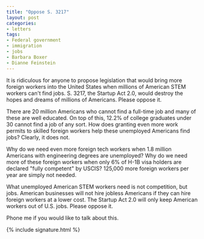 ```yaml
---
title: "Oppose S. 3217"
layout: post
categories:
- letters
tags:
- Federal government
- immigration
- jobs
- Barbara Boxer
- Dianne Feinstein
---
```


It is ridiculous for anyone to propose legislation that would bring more foreign workers into the United States when millions of American STEM workers can't find jobs. S. 3217, the Startup Act 2.0, would destroy the hopes and dreams of millions of Americans. Please oppose it.

There are 20 million Americans who cannot find a full-time job and many of these are well educated. On top of this, 12.2% of college graduates under 30 cannot find a job of any sort. How does granting even more work permits to skilled foreign workers help these unemployed Americans find jobs? Clearly, it does not.

Why do we need even more foreign tech workers when 1.8 million Americans with engineering degrees are unemployed? Why do we need more of these foreign workers when only 6% of H-1B visa holders are declared "fully competent" by USCIS? 125,000 more foreign workers per year are simply not needed.

What unemployed American STEM workers need is not competition, but jobs. American businesses will not hire jobless Americans if they can hire foreign workers at a lower cost. The Startup Act 2.0 will only keep American workers out of U.S. jobs. Please oppose it.

Phone me if you would like to talk about this.

{% include signature.html %}
